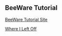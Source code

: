 ## BeeWare Tutorial

[BeeWare Tutorial Site](https://docs.beeware.org/en/latest/index.html)

[Where I Left Off](https://toga.readthedocs.io/en/latest/tutorial/tutorial-2.html)